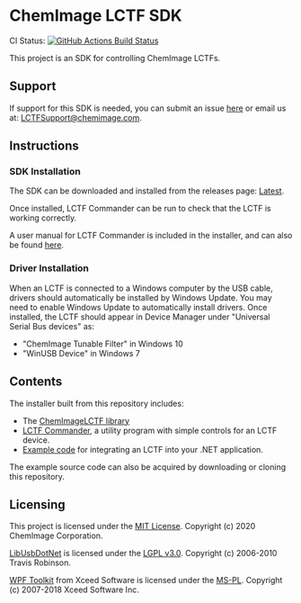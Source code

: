 # ChemImage LCTF SDK
CI Status: <a href="https://github.com/ChemImageFT/ChemImageLctfSdk/actions?query=workflow%3ABuild">
<img alt="GitHub Actions Build Status"
src="https://github.com/ChemImageFT/ChemImageLctfSdk/workflows/Build/badge.svg"></a>

This project is an SDK for controlling ChemImage LCTFs. 

## Support
If support for this SDK is needed, you can submit an issue
[here](https://github.com/ChemImageFT/ChemImageLctfSdk/issues/new) or email us at: [LCTFSupport@chemimage.com](mailto:LCTFSupport@chemimage.com).

## Instructions

### SDK Installation
The SDK can be downloaded and installed from the releases page:
[Latest](https://github.com/ChemImageFT/ChemImageLctfSdk/releases/latest).

Once installed, LCTF Commander can be run to check that the LCTF is working correctly.

A user manual for LCTF Commander is included in the installer, and can also be found
[here](https://github.com/ChemImageFT/ChemImageLctfSdk/blob/master/Installer/SdkSetup/LCTFCommanderUserManual.pdf).

### Driver Installation
When an LCTF is connected to a Windows computer by the USB cable, drivers should automatically be installed by
Windows Update. You may need to enable Windows Update to automatically install drivers. Once installed, the LCTF
should appear in Device Manager under "Universal Serial Bus devices" as:
- "ChemImage Tunable Filter" in Windows 10
- "WinUSB Device" in Windows 7

## Contents
The installer built from this repository includes:
- The [ChemImageLCTF library](https://github.com/ChemImageFT/ChemImageLCTF)
- [LCTF Commander](https://github.com/ChemImageFT/ChemImageLctfSdk/tree/master/src/LCTFCommander), a utility
program with simple controls for an LCTF device.
- [Example code](https://github.com/ChemImageFT/ChemImageLctfSdk/tree/master/src) for integrating an LCTF
into your .NET application.

The example source code can also be acquired by downloading or cloning this repository.

## Licensing 
This project is licensed under the [MIT License](LICENSE). Copyright (c) 2020 ChemImage Corporation.

[LibUsbDotNet](https://github.com/LibUsbDotNet/LibUsbDotNet/) is licensed under the
[LGPL v3.0](https://github.com/LibUsbDotNet/LibUsbDotNet/blob/master/LICENSE).
Copyright (c) 2006-2010 Travis Robinson.

[WPF Toolkit](https://github.com/xceedsoftware/wpftoolkit/tree/3.6.0) from Xceed Software is licensed under the
[MS-PL](https://github.com/xceedsoftware/wpftoolkit/blob/3.6.0/license.md).
Copyright (c) 2007-2018 Xceed Software Inc.
